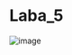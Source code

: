 # Laba_5
![image](https://github.com/Nerfay/Laba_5/assets/101548076/e586b242-4cb1-4ea8-9928-52f2b5ed6111)
